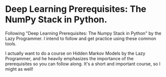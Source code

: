 # Deep Learning Prerequisites: The NumPy Stack in Python.
Following "Deep Learning Prerequisites: The Numpy Stack in Python" by the Lazy Programmer.
I intend to follow and get practice using these common tools.

I actually want to do a course on Hidden Markov Models by the Lazy Programmer, and he heavily emphasizes the importance of the prerequisites so you can follow along.
It's a short and important course, so I might as well!
